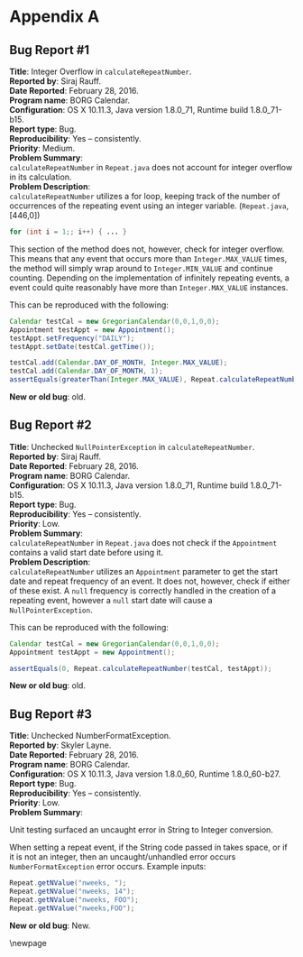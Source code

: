 # Appendix A
## Bug Report #1
**Title**: Integer Overflow in `calculateRepeatNumber`.  
**Reported by**: Siraj Rauff.  
**Date Reported**: February 28, 2016.  
**Program name**: BORG Calendar.  
**Configuration**: OS X 10.11.3, Java version 1.8.0_71, Runtime build 1.8.0_71-b15.  
**Report type**: Bug.  
**Reproducibility**: Yes – consistently.  
**Priority**: Medium.  
**Problem Summary**:  
`calculateRepeatNumber` in `Repeat.java` does not account for integer overflow in its calculation.  
**Problem Description**:  
`calculateRepeatNumber` utilizes a for loop, keeping track of the number of occurrences of the repeating event using an integer variable. (`Repeat.java`, [446,0])

``` java
for (int i = 1;; i++) { ... }
```

This section of the method does not, however, check for integer overflow. This means that any event that occurs more than `Integer.MAX_VALUE` times, the method will simply wrap around to `Integer.MIN_VALUE` and continue counting. Depending on the implementation of infinitely repeating events, a event could quite reasonably have more than `Integer.MAX_VALUE` instances.

This can be reproduced with the following:
``` java
Calendar testCal = new GregorianCalendar(0,0,1,0,0);
Appointment testAppt = new Appointment();
testAppt.setFrequency("DAILY");
testAppt.setDate(testCal.getTime());

testCal.add(Calendar.DAY_OF_MONTH, Integer.MAX_VALUE);
testCal.add(Calendar.DAY_OF_MONTH, 1);
assertEquals(greaterThan(Integer.MAX_VALUE), Repeat.calculateRepeatNumber(testCal, testAppt));
```
**New or old bug**: old.

## Bug Report #2
**Title**: Unchecked `NullPointerException` in `calculateRepeatNumber`.  
**Reported by**: Siraj Rauff.  
**Date Reported**: February 28, 2016.  
**Program name**: BORG Calendar.  
**Configuration**: OS X 10.11.3, Java version 1.8.0_71, Runtime build 1.8.0_71-b15.  
**Report type**: Bug.  
**Reproducibility**: Yes – consistently.  
**Priority**: Low.  
**Problem Summary**:  
`calculateRepeatNumber` in `Repeat.java` does not check if the `Appointment` contains a valid start date before using it.  
**Problem Description**:  
`calculateRepeatNumber` utilizes an `Appointment` parameter to get the start date and repeat frequency of an event. It does not, however, check if either of these exist. A `null` frequency is correctly handled in the creation of a repeating event, however a `null` start date will cause a `NullPointerException`.

This can be reproduced with the following:
``` java
Calendar testCal = new GregorianCalendar(0,0,1,0,0);
Appointment testAppt = new Appointment();

assertEquals(0, Repeat.calculateRepeatNumber(testCal, testAppt));
```
**New or old bug**: old.

## Bug Report #3
**Title**: Unchecked NumberFormatException.  
**Reported by**: Skyler Layne.  
**Date Reported**: February 28, 2016.  
**Program name**: BORG Calendar.  
**Configuration**: OS X 10.11.3, Java version 1.8.0_60, Runtime 1.8.0_60-b27.  
**Report type**: Bug.  
**Reproducibility**: Yes – consistently.  
**Priority**: Low.  
**Problem Summary**:

Unit testing surfaced an uncaught error in String to Integer conversion.

When setting a repeat event, if the String code passed in takes space, or if it is not an integer, then an uncaught/unhandled error occurs `NumberFormatException` error occurs. Example inputs:  
``` java
Repeat.getNValue("nweeks, ");
Repeat.getNValue("nweeks, 14");
Repeat.getNValue("nweeks, FOO");
Repeat.getNValue("nweeks,FOO");
```

**New or old bug**: New.

\newpage
